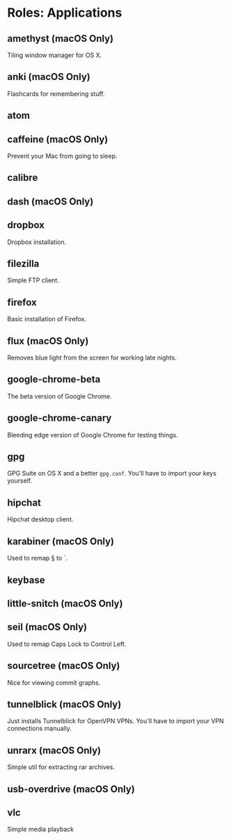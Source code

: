 # Roles: Applications

## amethyst (macOS Only)
Tiling window manager for OS X.

## anki (macOS Only)
Flashcards for remembering stuff.

## atom

## caffeine (macOS Only)
Prevent your Mac from going to sleep.

## calibre

## dash (macOS Only)

## dropbox
Dropbox installation.

## filezilla
Simple FTP client.

## firefox
Basic installation of Firefox.

## flux (macOS Only)
Removes blue light from the screen for working late nights.

## google-chrome-beta
The beta version of Google Chrome.

## google-chrome-canary
Bleeding edge version of Google Chrome for testing things.

## gpg
GPG Suite on OS X and a better `gpg.conf`. You'll have to import your keys
yourself.

## hipchat
Hipchat desktop client.

## karabiner (macOS Only)
Used to remap § to \`.

## keybase

## little-snitch (macOS Only)

## seil (macOS Only)
Used to remap Caps Lock to Control Left.

## sourcetree (macOS Only)
Nice for viewing commit graphs.

## tunnelblick (macOS Only)
Just installs Tunnelblick for OpenVPN VPNs. You'll have to import your VPN
connections manually.

## unrarx (macOS Only)
Simple util for extracting rar archives.

## usb-overdrive (macOS Only)

## vlc
Simple media playback
